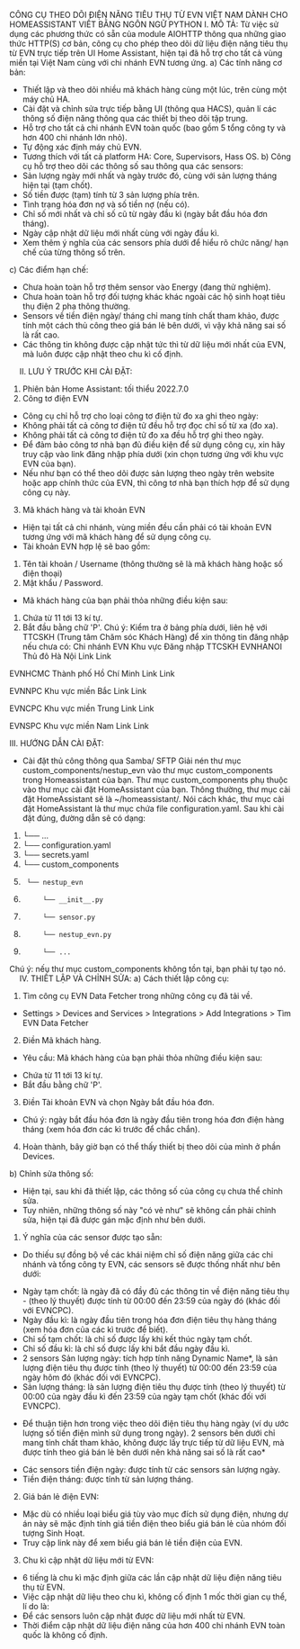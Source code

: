 CÔNG CỤ THEO DÕI ĐIỆN NĂNG TIÊU THỤ TỪ EVN VIỆT NAM DÀNH CHO HOMEASSISTANT VIẾT BẰNG NGÔN NGỮ PYTHON
I. MÔ TẢ:
Từ việc sử dụng các phương thức có sẵn của module AIOHTTP thông qua những giao thức HTTP(S) cơ bản, công cụ cho phép theo dõi dữ liệu điện năng tiêu thụ từ EVN trực tiếp trên UI Home Assistant, hiện tại đã hỗ trợ cho tất cả vùng miền tại Việt Nam cùng với chi nhánh EVN tương ứng.
a) Các tính năng cơ bản:
- Thiết lập và theo dõi nhiều mã khách hàng cùng một lúc, trên cùng một máy chủ HA.
- Cài đặt và chỉnh sửa trực tiếp bằng UI (thông qua HACS), quản lí các thông số điện năng thông qua các thiết bị theo dõi tập trung.
- Hỗ trợ cho tất cả chi nhánh EVN toàn quốc (bao gồm 5 tổng công ty và hơn 400 chi nhánh lớn nhỏ).
- Tự động xác định máy chủ EVN.
- Tương thích với tất cả platform HA: Core, Supervisors, Hass OS.
b) Công cụ hỗ trợ theo dõi các thông số sau thông qua các sensors:
- Sản lượng ngày mới nhất và ngày trước đó, cùng với sản lượng tháng hiện tại (tạm chốt).
- Số tiền được (tạm) tính từ 3 sản lượng phía trên.
- Tình trạng hóa đơn nợ và số tiền nợ (nếu có).
- Chỉ số mới nhất và chỉ số cũ từ ngày đầu kì (ngày bắt đầu hóa đơn tháng).
- Ngày cập nhật dữ liệu mới nhất cùng với ngày đầu kì.
- Xem thêm ý nghĩa của các sensors phía dưới để hiểu rõ chức năng/ hạn chế của từng thông số trên.
 
c) Các điểm hạn chế:
- Chưa hoàn toàn hỗ trợ thêm sensor vào Energy (đang thử nghiệm).
- Chưa hoàn toàn hỗ trợ đối tượng khác khác ngoài các hộ sinh hoạt tiêu thụ điện 2 pha thông thường.
- Sensors về tiền điện ngày/ tháng chỉ mang tính chất tham khảo, được tính một cách thủ công theo giá bán lẻ bên dưới, vì vậy khả năng sai số là rất cao.
- Các thông tin không được cập nhật tức thì từ dữ liệu mới nhất của EVN, mà luôn được cập nhật theo chu kì cố định.
   
 
II. LƯU Ý TRƯỚC KHI CÀI ĐẶT:
1. Phiên bản Home Assistant: tối thiểu 2022.7.0
2. Công tơ điện EVN
- Công cụ chỉ hỗ trợ cho loại công tơ điện tử đo xa ghi theo ngày:
- Không phải tất cả công tơ điện tử đều hỗ trợ đọc chỉ số từ xa (đo xa).
- Không phải tất cả công tơ điện tử đo xa đều hỗ trợ ghi theo ngày.
- Để đảm bảo công tơ nhà bạn đủ điều kiện để sử dụng công cụ, xin hãy truy cập vào link đăng nhập phía dưới (xin chọn tương ứng với khu vực EVN của bạn).
- Nếu như bạn có thể theo dõi được sản lượng theo ngày trên website hoặc app chính thức của EVN, thì công tơ nhà bạn thích hợp để sử dụng công cụ này.
3. Mã khách hàng và tài khoản EVN
- Hiện tại tất cả chi nhánh, vùng miền đều cần phải có tài khoản EVN tương ứng với mã khách hàng để sử dụng công cụ.
- Tài khoản EVN hợp lệ sẽ bao gồm:
1. Tên tài khoản / Username (thông thường sẽ là mã khách hàng hoặc số điện thoại)
2. Mật khẩu / Password.
- Mã khách hàng của bạn phải thỏa những điều kiện sau:
1. Chứa từ 11 tới 13 kí tự.
2. Bắt đầu bằng chữ 'P'.
Chú ý: Kiểm tra ở bảng phía dưới, liên hệ với TTCSKH (Trung tâm Chăm sóc Khách Hàng) để xin thông tin đăng nhập nếu chưa có:
Chi nhánh EVN	Khu vực	Đăng nhập	TTCSKH
EVNHANOI	Thủ đô Hà Nội	Link
Link

EVNHCMC	Thành phố Hồ Chí Minh	Link
Link

EVNNPC	Khu vực miền Bắc	Link
Link

EVNCPC	Khu vực miền Trung	Link
Link

EVNSPC	Khu vực miền Nam	Link
Link








III. HƯỚNG DẪN CÀI ĐẶT:
- Cài đặt thủ công thông qua Samba/ SFTP
Giải nén thư mục custom_components/nestup_evn vào thư mục custom_components trong Homeassistant của bạn.
Thư mục custom_components phụ thuộc vào thư mục cài đặt HomeAssistant của bạn.
Thông thường, thư mục cài đặt HomeAssistant sẽ là ~/homeassistant/.
Nói cách khác, thư mục cài đặt HomeAssistant là thư mục chứa file configuration.yaml.
Sau khi cài đặt đúng, đường dẫn sẽ có dạng:
1.	└── ...  
2.	└── configuration.yaml  
3.	└── secrets.yaml  
4.	└── custom_components  
5.	    └── nestup_evn  
6.	        └── __init__.py  
7.	        └── sensor.py  
8.	        └── nestup_evn.py  
9.	        └── ...  
 Chú ý: nếu thư mục custom_components không tồn tại, bạn phải tự tạo nó.
 
IV. THIẾT LẬP VÀ CHỈNH SỬA:
a) Cách thiết lập công cụ:
1. Tìm công cụ EVN Data Fetcher trong những công cụ đã tải về.
- Settings > Devices and Services > Integrations > Add Integrations > Tìm EVN Data Fetcher
 
2. Điền Mã khách hàng.
- Yêu cầu: Mã khách hàng của bạn phải thỏa những điều kiện sau:
+ Chứa từ 11 tới 13 kí tự.
+ Bắt đầu bằng chữ 'P'.
 
3. Điền Tài khoản EVN và chọn Ngày bắt đầu hóa đơn.
- Chú ý: ngày bắt đầu hóa đơn là ngày đầu tiên trong hóa đơn điện hàng tháng (xem hóa đơn các kì trước để chắc chắn).
 
4. Hoàn thành, bây giờ bạn có thể thấy thiết bị theo dõi của mình ở phần Devices.
 
b) Chỉnh sửa thông số:
- Hiện tại, sau khi đã thiết lập, các thông số của công cụ chưa thể chỉnh sửa.
- Tuy nhiên, những thông số này "có vẻ như" sẽ không cần phải chỉnh sửa, hiện tại đã được gán mặc định như bên dưới.
1. Ý nghĩa của các sensor được tạo sẵn:
- Do thiếu sự đồng bộ về các khái niệm chỉ số điện năng giữa các chi nhánh và tổng công ty EVN, các sensors sẽ được thống nhất như bên dưới:
+ Ngày tạm chốt: là ngày đã có đầy đủ các thông tin về điện năng tiêu thụ - (theo lý thuyết) được tính từ 00:00 đến 23:59 của ngày đó (khác đối với EVNCPC).
+ Ngày đầu kì: là ngày đầu tiên trong hóa đơn điện tiêu thụ hàng tháng (xem hóa đơn của các kì trước để biết).
+ Chỉ số tạm chốt: là chỉ số được lấy khi kết thúc ngày tạm chốt.
+ Chỉ số đầu kì: là chỉ số được lấy khi bắt đầu ngày đầu kì.
+ 2 sensors Sản lượng ngày: tích hợp tính năng Dynamic Name*, là sản lượng điện tiêu thụ được tính (theo lý thuyết) từ 00:00 đến 23:59 của ngày hôm đó (khác đối với EVNCPC).
+ Sản lượng tháng: là sản lượng điện tiêu thụ được tính (theo lý thuyết) từ 00:00 của ngày đầu kì đến 23:59 của ngày tạm chốt (khác đối với EVNCPC).
- Để thuận tiện hơn trong việc theo dõi điện tiêu thụ hàng ngày (ví dụ ước lượng số tiền điện mình sử dụng trong ngày). 2 sensors bên dưới chỉ mang tính chất tham khảo, không được lấy trực tiếp từ dữ liệu EVN, mà được tính theo giá bán lẻ bên dưới nên khả năng sai số là rất cao*
+ Các sensors tiền điện ngày: được tính từ các sensors sản lượng ngày.
+ Tiền điện tháng: được tính từ sản lượng tháng.
2. Giá bán lẻ điện EVN:
- Mặc dù có nhiều loại biểu giá tùy vào mục đích sử dụng điện, nhưng dự án này sẽ mặc định tính giá tiền điện theo biểu giá bán lẻ của nhóm đối tượng Sinh Hoạt.
- Truy cập link này để xem biểu giá bán lẻ tiền điện của EVN.
3. Chu kì cập nhật dữ liệu mới từ EVN:
- 6 tiếng là chu kì mặc định giữa các lần cập nhật dữ liệu điện năng tiêu thụ từ EVN.
- Việc cập nhật dữ liệu theo chu kì, không cố định 1 mốc thời gian cụ thể, lí do là:
- Để các sensors luôn cập nhật được dữ liệu mới nhất từ EVN.
- Thời điểm cập nhật dữ liệu điện năng của hơn 400 chi nhánh EVN toàn quốc là không cố định.
